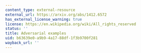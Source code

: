```yaml
---
content_type: external-resource
external_url: https://arxiv.org/abs/1412.6572
has_external_license_warning: true
license: https://en.wikipedia.org/wiki/All_rights_reserved
status: ''
title: Adversarial examples
uid: b63639e0-a9b9-4a17-88df-1f3b9700f281
wayback_url: ''
---
```

